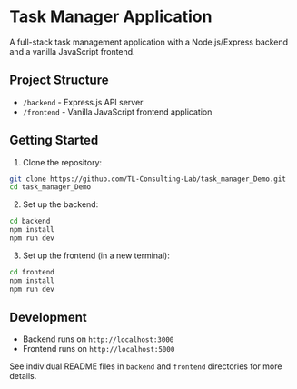 # Task Manager Application

A full-stack task management application with a Node.js/Express backend and a vanilla JavaScript frontend.

## Project Structure

- `/backend` - Express.js API server
- `/frontend` - Vanilla JavaScript frontend application

## Getting Started

1. Clone the repository:
```bash
git clone https://github.com/TL-Consulting-Lab/task_manager_Demo.git
cd task_manager_Demo
```

2. Set up the backend:
```bash
cd backend
npm install
npm run dev
```

3. Set up the frontend (in a new terminal):
```bash
cd frontend
npm install
npm run dev
```

## Development

- Backend runs on `http://localhost:3000`
- Frontend runs on `http://localhost:5000`

See individual README files in `backend` and `frontend` directories for more details.